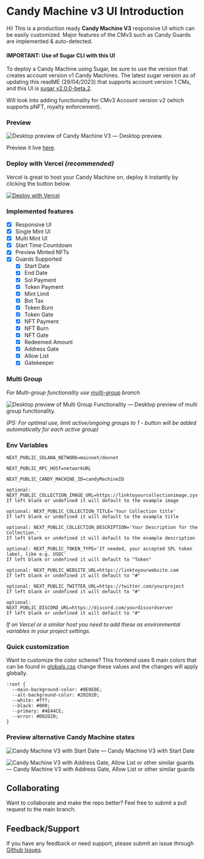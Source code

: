 # Candy Machine v3 UI Introduction
Hi! This is a production ready **Candy Machine V3** responsive UI which can be easily customized.
Major features of the CMv3 such as Candy Guards are implemented & auto-detected.

#### IMPORTANT: Use of Sugar CLI with this UI
To deploy a Candy Machine using Sugar, be sure to use the version that creates account version v1 Candy Machines. The latest sugar version as of updating this readME (29/04/2023) that supports account version 1 CMs, and this UI is [sugar v2.0.0-beta.2](https://github.com/metaplex-foundation/sugar/releases/tag/v2.0.0-beta.2).

Will look into adding functionality for CMv3 Account version v2 (which supports pNFT, royalty enforcement).

### Preview
![Desktop preview of Candy Machine V3](https://cdn.discordapp.com/attachments/1039648022516215919/1072170298398474250/cmv3.png)
— Desktop preview.

Preview it live [here](https://wearekite-cmv3-ui.vercel.app/).

### Deploy with Vercel *(recommended)*
Vercel is great to host your Candy Machine on, deploy it instantly by clicking the button below.

[![Deploy with Vercel](https://vercel.com/button)](https://vercel.com/new/clone?repository-url=https%3A%2F%2Fgithub.com%2Fwearekite%2Fcandy-machine-v3-ui&env=NEXT_PUBLIC_SOLANA_NETWORK,NEXT_PUBLIC_RPC_HOST,NEXT_PUBLIC_CANDY_MACHINE_ID,NEXT_PUBLIC_COLLECTION_IMAGE_URL,NEXT_PUBLIC_COLLECTION_TITLE,NEXT_PUBLIC_COLLECTION_DESCRIPTION,NEXT_PUBLIC_TOKEN_TYPE,NEXT_PUBLIC_WEBSITE_URL,NEXT_PUBLIC_TWITTER_URL,NEXT_PUBLIC_DISCORD_URL&envDescription=For%20documentation%20about%20the%20ENV%20usage%2C%20click%20the%20link%20below&envLink=https%3A%2F%2Fgithub.com%2Fwearekite%2Fcandy-machine-v3-ui%23env-variables&project-name=my-kite-cmv3&repository-name=my-kite-cmv3&demo-title=Candy%20Machine%20UI%20for%20CMv3&demo-description=An%20all-in-one%2C%20production-ready%20candy%20machine%20v3%20UI%20with%20easy%20customization.&demo-url=https%3A%2F%2Fwearekite-cmv3-ui.vercel.app%2F&demo-image=https%3A%2F%2Fcamo.githubusercontent.com%2F0e9d50b8c682fa584d11a6edd89189f7a081e99d9cb4a284207d0bd927a31f73%2F68747470733a2f2f63646e2e646973636f72646170702e636f6d2f6174746163686d656e74732f313033393634383032323531363231353931392f313037323137303239383339383437343235302f636d76332e706e67)

### Implemented features
- [x] Responsive UI
- [x] Single Mint UI
- [x] Multi Mint UI
- [x] Start Time Countdown
- [x] Preview Minted NFTs
- [x] Guards Supported
  - [x] Start Date
  - [x] End Date
  - [x] Sol Payment
  - [x] Token Payment
  - [x] Mint Limit
  - [x] Bot Tax
  - [x] Token Burn
  - [x] Token Gate
  - [x] NFT Payment
  - [x] NFT Burn
  - [x] NFT Gate
  - [x] Redeemed Amount
  - [x] Address Gate
  - [x] Allow List
  - [x] Gatekeeper

### Multi Group 
*For Multi-group functionality use [multi-group](https://github.com/wearekite/candy-machine-v3-ui/tree/multi-group) branch*

![Desktop preview of Multi Group Functionality](https://media.discordapp.net/attachments/869952469516570694/1081582904582357094/multi-mint-groups.png)
— Desktop preview of multi group functionality.

*(PS: For optimal use, limit active/ongoing groups to 1 - button will be added automatically for each active group)*

### Env Variables
```
NEXT_PUBLIC_SOLANA_NETWORK=mainnet/devnet
```
```
NEXT_PUBLIC_RPC_HOST=networkURL
```
```
NEXT_PUBLIC_CANDY_MACHINE_ID=candyMachineID
```
```
optional: NEXT_PUBLIC_COLLECTION_IMAGE_URL=https://linktoyourcollectionimage.zyx
If left blank or undefined it will default to the example image
```
```
optional: NEXT_PUBLIC_COLLECTION_TITLE='Your Collection title'
If left blank or undefined it will default to the example title
```
```
optional: NEXT_PUBLIC_COLLECTION_DESCRIPTION='Your Description for the Collection.'
If left blank or undefined it will default to the example description
```
```
optional: NEXT_PUBLIC_TOKEN_TYPE='If needed, your accepted SPL token label, like e.g. USDC'
If left blank or undefined it will default to "Token"
```
```
optional: NEXT_PUBLIC_WEBSITE_URL=https://linktoyourwebsite.com
If left blank or undefined it will default to "#"
```
```
optional: NEXT_PUBLIC_TWITTER_URL=https://twitter.com/yourproject
If left blank or undefined it will default to "#"
```
```
optional: NEXT_PUBLIC_DISCORD_URL=https://discord.com/yourdiscordserver
If left blank or undefined it will default to "#"
```
*If on Vercel or a similar host you need to add these as environmental variables in your project settings.*

### Quick customization
Want to customize the color scheme? This frontend uses 6 main colors that can be found in [globals.css](/styles/globals.css) change these values and the changes will apply globally.
```
:root {
  --main-background-color: #0E0E0E;
  --alt-background-color: #202020;
  --white: #fff;
  --black: #000;
  --primary: #4E44CE;
  --error: #D92D20;
}
```

### Preview alternative Candy Machine states
![Candy Machine V3 with Start Date](https://media.discordapp.net/attachments/1039648022516215919/1072171560288399440/startdatecmv3.png)
— Candy Machine V3 with Start Date

![Candy Machine V3 with Address Gate, Allow List or other similar guards](https://cdn.discordapp.com/attachments/1039648022516215919/1072171559520833656/privatecmv3.png)
— Candy Machine V3 with Address Gate, Allow List or other similar guards

## Collaborating
Want to collaborate and make the repo better? Feel free to submit a pull request to the main branch.

## Feedback/Support
If you have any feedback or need support, please submit an issue through [Github Issues](https://github.com/wearekite/candy-machine-v3-ui/issues).
